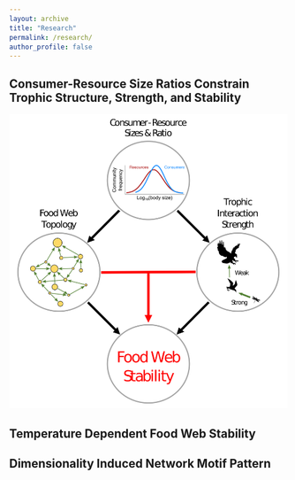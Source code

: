 ```yaml
---
layout: archive
title: "Research"
permalink: /research/
author_profile: false
---
```


## Consumer-Resource Size Ratios Constrain Trophic  Structure, Strength, and Stability

![schematic diagram for size-stability project](/images/schematic_diagram_size_stability_proj.png)

## Temperature Dependent Food Web Stability



## Dimensionality Induced Network Motif Pattern

